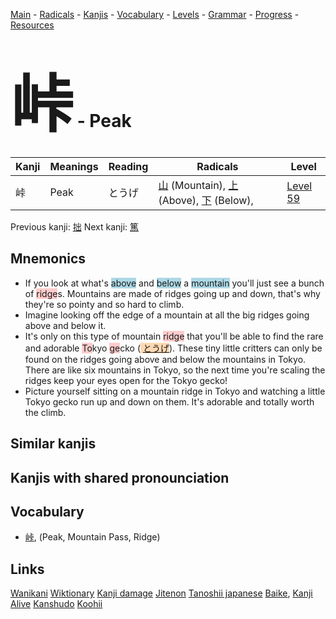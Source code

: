 <style> bigfont {font-size: 100px}</style>
[Main](../README.md) -
[Radicals](../radicals.md) -
[Kanjis](../kanjis.md) -
[Vocabulary](../vocabulary.md) -
[Levels](../levels.md) -
[Grammar](../grammar.md) - 
[Progress](../progress.md) -
[Resources](../resources.md)
# <bigfont> 峠</bigfont> - Peak 

| Kanji | Meanings | Reading | Radicals | Level |
| --- | --- | --- | --- | --- |
| 峠 | Peak | とうげ | [山](../radicals/山.md) (Mountain), [上](../radicals/上.md) (Above), [下](../radicals/下.md) (Below),  | [Level 59](../levels/wk_level59.md) |

Previous kanji: [拙](拙.md) Next kanji: [篤](篤.md) 

## Mnemonics
 * If you look at what's <span style="background-color:#ADD8E6"> above</span> and <span style="background-color:#ADD8E6"> below</span> a <span style="background-color:#ADD8E6"> mountain</span> you'll just see a bunch of <span style="background-color:#ffcccb"> ridge</span>s. Mountains are made of ridges going up and down, that's why they're so pointy and so hard to climb.
* Imagine looking off the edge of a mountain at all the big ridges going above and below it.
* It's only on this type of mountain <span style="background-color:#ffcccb"> ridge</span> that you'll be able to find the rare and adorable <span style="background-color:#ffcccb"> To</span>kyo <span style="background-color:#ffcccb"> ge</span>cko (<span style="background-color:#fed8b1"> [とうげ](https://jisho.org/search/とうげ)</span>). These tiny little critters can only be found on the ridges going above and below the mountains in Tokyo. There are like six mountains in Tokyo, so the next time you're scaling the ridges keep your eyes open for the Tokyo gecko!
* Picture yourself sitting on a mountain ridge in Tokyo and watching a little Tokyo gecko run up and down on them. It's adorable and totally worth the climb.


## Similar kanjis
 


## Kanjis with shared pronounciation
 


## Vocabulary
 * [峠](../vocabulary/峠.md), (Peak, Mountain Pass, Ridge)




## Links 


[Wanikani](https://www.wanikani.com/kanji/峠)
[Wiktionary](https://en.wiktionary.org/wiki/峠)
[Kanji damage](http://www.kanjidamage.com/kanji/search?utf8=✓&q=峠)
[Jitenon](https://jitenon.com/kanji/峠)
[Tanoshii japanese](https://www.tanoshiijapanese.com/dictionary/kanji.cfm?k=峠)
[Baike](https://baike.baidu.com/item/峠),
[Kanji Alive](https://app.kanjialive.com/峠)
[Kanshudo](https://www.kanshudo.com/searchmn?q=峠)
[Koohii](https://kanji.koohii.com/study/kanji/峠)
